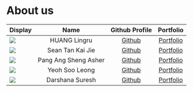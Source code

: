 # About us

Display |     Name     | Github Profile | Portfolio 
--------|:------------:|:--------------:|:---------:
![](https://via.placeholder.com/100.png?text=Photo) | HUANG Lingru |   [Github](https://github.com/Amanda-HUANG88)   | [Portfolio](docs/team/amanda-huang88.md)
![](https://via.placeholder.com/100.png?text=Photo) | Sean Tan Kai Jie | [Github](https://github.com/seantankj) | [Portfolio](docs/team/seantankj.md)
![](https://via.placeholder.com/100.png?text=Photo) | Pang Ang Sheng Asher | [Github](https://github.com/ashpasa) | [Portfolio](docs/team/ashpasa.md)
![](https://via.placeholder.com/100.png?text=Photo) | Yeoh Soo Leong | [Github](https://github.com/Yeoh-Soo-Leong) | [Portfolio](docs/team/yeoh-soo-leong.md)
![](https://via.placeholder.com/100.png?text=Photo) | Darshana Suresh | [Github](https://github.com/darshhs) | [Portfolio](docs/team/darshhs.md)
